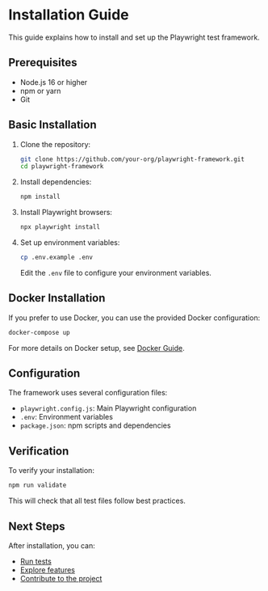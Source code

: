 <!-- Source: /Users/mzahirudeen/playwright-framework-dev/docs-backup/consolidated-docs/docs-guides-INSTALLATION.md -->

<!-- Source: /Users/mzahirudeen/playwright-framework/docs/guides/INSTALLATION.md -->

# Installation Guide

This guide explains how to install and set up the Playwright test framework.

## Prerequisites

- Node.js 16 or higher
- npm or yarn
- Git

## Basic Installation

1. Clone the repository:
   ```bash
   git clone https://github.com/your-org/playwright-framework.git
   cd playwright-framework
   ```

2. Install dependencies:
   ```bash
   npm install
   ```

3. Install Playwright browsers:
   ```bash
   npx playwright install
   ```

4. Set up environment variables:
   ```bash
   cp .env.example .env
   ```
   Edit the `.env` file to configure your environment variables.

## Docker Installation

If you prefer to use Docker, you can use the provided Docker configuration:

```bash
docker-compose up
```

For more details on Docker setup, see [Docker Guide](DOCKER.md).

## Configuration

The framework uses several configuration files:

- `playwright.config.js`: Main Playwright configuration
- `.env`: Environment variables
- `package.json`: npm scripts and dependencies

## Verification

To verify your installation:

```bash
npm run validate
```

This will check that all test files follow best practices.

## Next Steps

After installation, you can:

- [Run tests](RUNNING_TESTS.md)
- [Explore features](FEATURES.md)
- [Contribute to the project](../maintenance/CONTRIBUTING.md)